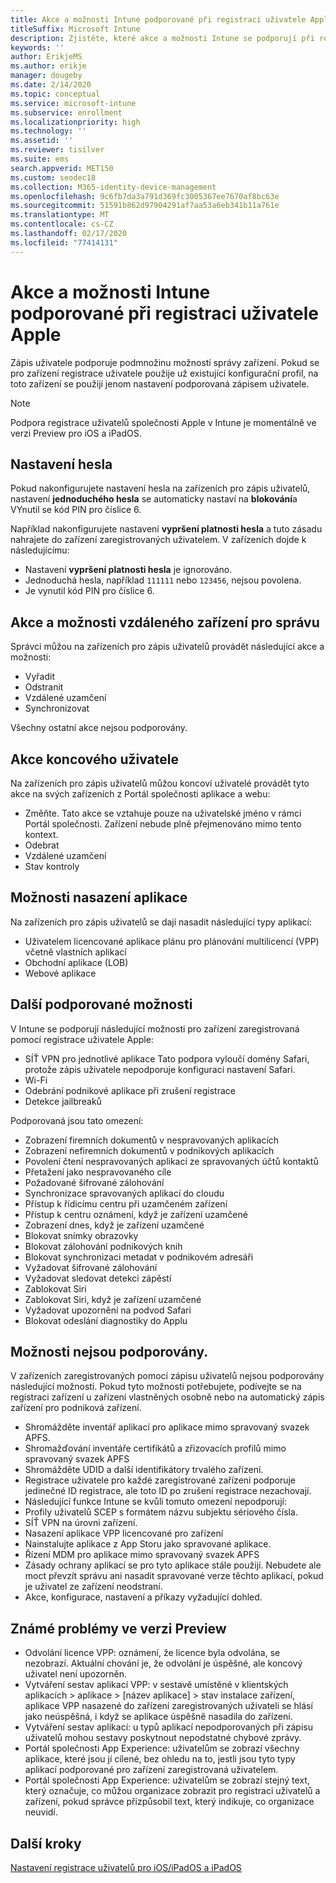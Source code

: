 ```yaml
---
title: Akce a možnosti Intune podporované při registraci uživatele Apple
titleSuffix: Microsoft Intune
description: Zjistěte, které akce a možnosti Intune se podporují při registraci uživatele Apple.
keywords: ''
author: ErikjeMS
ms.author: erikje
manager: dougeby
ms.date: 2/14/2020
ms.topic: conceptual
ms.service: microsoft-intune
ms.subservice: enrollment
ms.localizationpriority: high
ms.technology: ''
ms.assetid: ''
ms.reviewer: tisilver
ms.suite: ems
search.appverid: MET150
ms.custom: seodec18
ms.collection: M365-identity-device-management
ms.openlocfilehash: 9c6fb7da3a791d369fc3005367ee7670af8bc63e
ms.sourcegitcommit: 51591b862d97904291af7aa53a6eb341b11a761e
ms.translationtype: MT
ms.contentlocale: cs-CZ
ms.lasthandoff: 02/17/2020
ms.locfileid: "77414131"
---
```

# <a name="intune-actions-and-options-supported-with-apple-user-enrollment"></a>Akce a možnosti Intune podporované při registraci uživatele Apple

Zápis uživatele podporuje podmnožinu možností správy zařízení. Pokud se pro zařízení registrace uživatele použije už existující konfigurační profil, na toto zařízení se použijí jenom nastavení podporovaná zápisem uživatele.

> [!NOTE]
> Podpora registrace uživatelů společnosti Apple v Intune je momentálně ve verzi Preview pro iOS a iPadOS.

## <a name="password-settings"></a>Nastavení hesla

Pokud nakonfigurujete nastavení hesla na zařízeních pro zápis uživatelů, nastavení **jednoduchého hesla** se automaticky nastaví na **blokování**a VYnutil se kód PIN pro číslice 6.

Například nakonfigurujete nastavení **vypršení platnosti hesla** a tuto zásadu nahrajete do zařízení zaregistrovaných uživatelem. V zařízeních dojde k následujícímu:
- Nastavení **vypršení platnosti hesla** je ignorováno.
- Jednoduchá hesla, například `111111` nebo `123456`, nejsou povolena.
- Je vynutil kód PIN pro číslice 6.

## <a name="administrator-remote-device-actions-and-options"></a>Akce a možnosti vzdáleného zařízení pro správu
Správci můžou na zařízeních pro zápis uživatelů provádět následující akce a možnosti:
- Vyřadit
- Odstranit
- Vzdálené uzamčení
- Synchronizovat

Všechny ostatní akce nejsou podporovány.

## <a name="end-user-actions"></a>Akce koncového uživatele
Na zařízeních pro zápis uživatelů můžou koncoví uživatelé provádět tyto akce na svých zařízeních z Portál společnosti aplikace a webu:
- Změňte. Tato akce se vztahuje pouze na uživatelské jméno v rámci Portál společnosti. Zařízení nebude plně přejmenováno mimo tento kontext.
- Odebrat
- Vzdálené uzamčení
- Stav kontroly

## <a name="app-deployment-options"></a>Možnosti nasazení aplikace
Na zařízeních pro zápis uživatelů se dají nasadit následující typy aplikací:
- Uživatelem licencované aplikace plánu pro plánování multilicencí (VPP) včetně vlastních aplikací
- Obchodní aplikace (LOB)
- Webové aplikace

## <a name="other-supported-options"></a>Další podporované možnosti

V Intune se podporují následující možnosti pro zařízení zaregistrovaná pomocí registrace uživatele Apple:
- SÍŤ VPN pro jednotlivé aplikace Tato podpora vyloučí domény Safari, protože zápis uživatele nepodporuje konfiguraci nastavení Safari.
- Wi-Fi 
- Odebrání podnikové aplikace při zrušení registrace
- Detekce jailbreaků

Podporovaná jsou tato omezení:
- Zobrazení firemních dokumentů v nespravovaných aplikacích
- Zobrazení nefiremních dokumentů v podnikových aplikacích
- Povolení čtení nespravovaných aplikací ze spravovaných účtů kontaktů
- Přetažení jako nespravovaného cíle
- Požadované šifrované zálohování
- Synchronizace spravovaných aplikací do cloudu
- Přístup k řídicímu centru při uzamčeném zařízení
- Přístup k centru oznámení, když je zařízení uzamčené
- Zobrazení dnes, když je zařízení uzamčené
- Blokovat snímky obrazovky
- Blokovat zálohování podnikových knih
- Blokovat synchronizaci metadat v podnikovém adresáři
- Vyžadovat šifrované zálohování
- Vyžadovat sledovat detekci zápěstí
- Zablokovat Siri
- Zablokovat Siri, když je zařízení uzamčené
- Vyžadovat upozornění na podvod Safari
- Blokovat odeslání diagnostiky do Applu


## <a name="options-not-supported"></a>Možnosti nejsou podporovány.
V zařízeních zaregistrovaných pomocí zápisu uživatelů nejsou podporovány následující možnosti. Pokud tyto možnosti potřebujete, podívejte se na registraci zařízení u zařízení vlastněných osobně nebo na automatický zápis zařízení pro podniková zařízení.
- Shromážděte inventář aplikací pro aplikace mimo spravovaný svazek APFS.
- Shromažďování inventáře certifikátů a zřizovacích profilů mimo spravovaný svazek APFS
- Shromážděte UDID a další identifikátory trvalého zařízení.
- Registrace uživatele pro každé zaregistrované zařízení podporuje jedinečné ID registrace, ale toto ID po zrušení registrace nezachovají.
- Následující funkce Intune se kvůli tomuto omezení nepodporují:
- Profily uživatelů SCEP s formátem názvu subjektu sériového čísla.
- SÍŤ VPN na úrovni zařízení.
- Nasazení aplikace VPP licencované pro zařízení
- Nainstalujte aplikace z App Storu jako spravované aplikace.
- Řízení MDM pro aplikace mimo spravovaný svazek APFS
- Zásady ochrany aplikací se pro tyto aplikace stále použijí. Nebudete ale moct převzít správu ani nasadit spravované verze těchto aplikací, pokud je uživatel ze zařízení neodstraní.
- Akce, konfigurace, nastavení a příkazy vyžadující dohled. 


## <a name="known-issues-in-preview"></a>Známé problémy ve verzi Preview
- Odvolání licence VPP: oznámení, že licence byla odvolána, se nezobrazí. Aktuální chování je, že odvolání je úspěšné, ale koncový uživatel není upozorněn. 
- Vytváření sestav aplikací VPP: v sestavě umístěné v klientských aplikacích > aplikace > [název aplikace] > stav instalace zařízení, aplikace VPP nasazené do zařízení zaregistrovaných uživateli se hlásí jako neúspěšná, i když se aplikace úspěšně nasadila do zařízení. 
- Vytváření sestav aplikací: u typů aplikací nepodporovaných při zápisu uživatelů mohou sestavy poskytnout nepodstatné chybové zprávy. 
- Portál společnosti App Experience: uživatelům se zobrazí všechny aplikace, které jsou jí cílené, bez ohledu na to, jestli jsou tyto typy aplikací podporované pro zařízení zaregistrovaná uživatelem. 
- Portál společnosti App Experience: uživatelům se zobrazí stejný text, který označuje, co můžou organizace zobrazit pro registraci uživatelů a zařízení, pokud správce přizpůsobil text, který indikuje, co organizace neuvidí.


## <a name="next-steps"></a>Další kroky

[Nastavení registrace uživatelů pro iOS/iPadOS a iPadOS](ios-user-enrollment.md)
